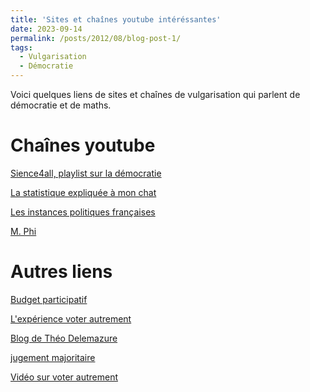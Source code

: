 ```yaml
---
title: 'Sites et chaînes youtube intéréssantes'
date: 2023-09-14
permalink: /posts/2012/08/blog-post-1/
tags:
  - Vulgarisation
  - Démocratie
---
```


Voici quelques liens de sites et chaînes de vulgarisation qui parlent de démocratie et de maths.

Chaînes youtube
======
[Sience4all, playlist sur la démocratie](https://www.youtube.com/watch?v=fBYCoPAmpr4&list=PLtzmb84AoqRSmv5o-eFNb3i9z64IuOjdX)

[La statistique expliquée à mon chat](https://www.youtube.com/@lastatistiqueexpliqueeamon4366/videos)

[Les instances politiques françaises](https://www.youtube.com/@VulgarisationPolitique)

[M. Phi](https://www.youtube.com/watch?v=zmCl5i_sEiM&list=PLuL1TsvlrSncHiPqjF5QQNH52FE2kf-jL)

Autres liens
======
[Budget participatif](https://equalshares.net/fr/)

[L'expérience voter autrement](https://www.gate.cnrs.fr/vote/)

[Blog de Théo Delemazure](https://theo.delemazure.fr/blog.html)

[jugement majoritaire](https://mieuxvoter.fr)

[Vidéo sur voter autrement](https://www.youtube.com/watch?v=eeJmPeh64-g)


